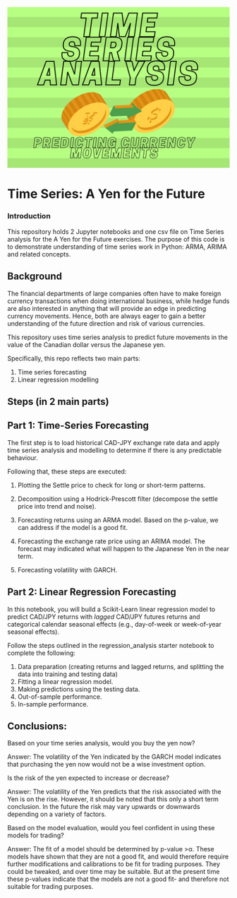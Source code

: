 
[![TimeSeriesYenforFuture](https://github.com/benjaminweymouth/Time-Series-analysis-using-ARIMA/blob/main/images/headerimagev3.png)](https://github.com/benjaminweymouth/Time-Series-analysis-using-ARIMA)



# Time Series: A Yen for the Future

### Introduction 
This repository holds 2 Jupyter notebooks and one csv file on  Time Series analysis for the A Yen for the Future exercises. The purpose of this code is to demonstrate understanding of time series work in Python: ARMA, ARIMA and related concepts.

## Background

The financial departments of large companies often have to make foreign currency transactions when doing international business, while hedge funds are also interested in anything that will provide an edge in predicting currency movements. Hence, both are always eager to gain a better understanding of the future direction and risk of various currencies. 

This repository uses time series analysis to predict future movements in the value of the Canadian dollar versus the Japanese yen.

Specifically, this repo reflects two main parts:

1. Time series forecasting
2. Linear regression modelling

## Steps (in 2 main parts) 

## Part 1: Time-Series Forecasting
The first step is to load historical CAD-JPY exchange rate data and apply time series analysis and modelling to determine if there is any predictable behaviour.

Following that, these steps are executed:

1. Plotting the Settle price to check for long or short-term patterns.

2. Decomposition using a Hodrick-Prescott filter (decompose the settle price into trend and noise).

3. Forecasting returns using an ARMA model. Based on the p-value, we can address if the model is a good fit.

4. Forecasting the exchange rate price using an ARIMA model. The forecast may indicated what will happen to the Japanese Yen in the near term.

5. Forecasting volatility with GARCH.

## Part 2: Linear Regression Forecasting

In this notebook, you will build a Scikit-Learn linear regression model to predict CAD/JPY returns with *lagged* CAD/JPY futures returns and categorical calendar seasonal effects (e.g., day-of-week or week-of-year seasonal effects).

Follow the steps outlined in the regression_analysis starter notebook to complete the following:

1. Data preparation (creating returns and lagged returns, and splitting the data into training and testing data)
2. Fitting a linear regression model.
3. Making predictions using the testing data.
4. Out-of-sample performance.
5. In-sample performance.


## Conclusions: 
 
Based on your time series analysis, would you buy the yen now?

Answer:
The volatility of the Yen indicated by the GARCH model indicates that purchasing the yen now would not be a wise investment option.

Is the risk of the yen expected to increase or decrease?

Answer:
The volatility of the Yen predicts that the risk associated with the Yen is on the rise. However, it should be noted that this only a short term conclusion. In the future the risk may vary upwards or downwards depending on a variety of factors.

Based on the model evaluation, would you feel confident in using these models for trading?

Answer:
The fit of a model should be determined by p-value >α. These models have shown that they are not a good fit, and would therefore require further modifications and calibrations to be fit for trading purposes. They could be tweaked, and over time may be suitable. But at the present time these p-values indicate that the models are not a good fit- and therefore not suitable for trading purposes.
